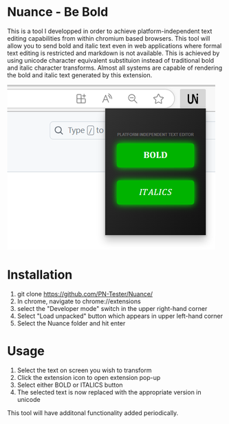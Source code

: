   # Nuance - Be Bold
This is a tool I developped in order to achieve platform-independent text editing capabilities from within chromium based browsers. This tool will allow you to send bold and italic text even in web applications where 
formal text editing is restricted and markdown is not available. This is achieved by using unicode character equivalent substituion instead of traditional bold and italic character transforms.
Almost all systems are capable of rendering the bold and italic text generated by this extension.

![Nuance Screenshot](https://github.com/PN-Tester/Nuance/blob/main/screenshot.png)

# Installation

1. git clone https://github.com/PN-Tester/Nuance/
2. In chrome, navigate to chrome://extensions
3. select the "Developer mode" switch in the upper right-hand corner
4. Select "Load unpacked" button which appears in upper left-hand corner
5. Select the Nuance folder and hit enter

# Usage
1. Select the text on screen you wish to transform
2. Click the extension icon to open extension pop-up
3. Select either BOLD or ITALICS button
4. The selected text is now replaced with the appropriate version in unicode

This tool will have additonal functionality added periodically.
